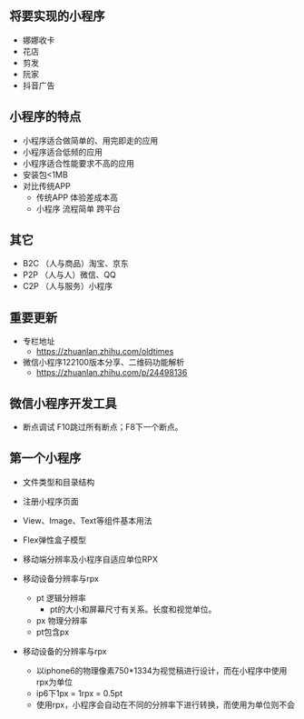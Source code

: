 ## 将要实现的小程序
+ 娜娜收卡
+ 花店
+ 剪发
+ 阮家
+ 抖音广告

## 小程序的特点
+ 小程序适合做简单的、用完即走的应用
+ 小程序适合低频的应用
+ 小程序适合性能要求不高的应用
+ 安装包<1MB
+ 对比传统APP
    - 传统APP 体验差成本高
    - 小程序 流程简单 跨平台

## 其它
+ B2C （人与商品）淘宝、京东
+ P2P （人与人）微信、QQ
+ C2P （人与服务）小程序

## 重要更新
+ 专栏地址   
    - https://zhuanlan.zhihu.com/oldtimes
+ 微信小程序122100版本分享、二维码功能解析 
    - https://zhuanlan.zhihu.com/p/24498136

## 微信小程序开发工具
+ 断点调试 F10跳过所有断点；F8下一个断点。

## 第一个小程序
+ 文件类型和目录结构
+ 注册小程序页面
+ View、Image、Text等组件基本用法
+ Flex弹性盒子模型
+ 移动端分辨率及小程序自适应单位RPX

+ 移动设备分辨率与rpx
    - pt 逻辑分辨率
        * pt的大小和屏幕尺寸有关系。长度和视觉单位。
    - px 物理分辨率   
    - pt包含px 
+ 移动设备的分辨率与rpx
    - 以iphone6的物理像素750*1334为视觉稿进行设计，而在小程序中使用rpx为单位
    - ip6下1px = 1rpx = 0.5pt
    - 使用rpx，小程序会自动在不同的分辨率下进行转换，而使用为单位则不会